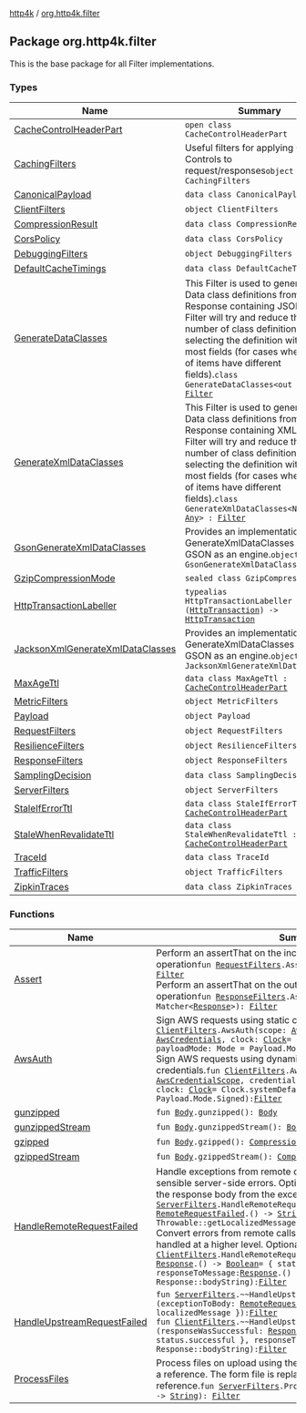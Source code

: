 [http4k](../index.md) / [org.http4k.filter](./index.md)

## Package org.http4k.filter

This is the base package for all Filter implementations.

### Types

| Name | Summary |
|---|---|
| [CacheControlHeaderPart](-cache-control-header-part/index.md) | `open class CacheControlHeaderPart` |
| [CachingFilters](-caching-filters/index.md) | Useful filters for applying Cache-Controls to request/responses`object CachingFilters` |
| [CanonicalPayload](-canonical-payload/index.md) | `data class CanonicalPayload` |
| [ClientFilters](-client-filters/index.md) | `object ClientFilters` |
| [CompressionResult](-compression-result/index.md) | `data class CompressionResult` |
| [CorsPolicy](-cors-policy/index.md) | `data class CorsPolicy` |
| [DebuggingFilters](-debugging-filters/index.md) | `object DebuggingFilters` |
| [DefaultCacheTimings](-default-cache-timings/index.md) | `data class DefaultCacheTimings` |
| [GenerateDataClasses](-generate-data-classes/index.md) | This Filter is used to generate Data class definitions from a Response containing JSON. The Filter will try and reduce the number of class definitions by selecting the definition with the most fields (for cases where lists of items have different fields).`class GenerateDataClasses<out NODE> : `[`Filter`](../org.http4k.core/-filter/index.md) |
| [GenerateXmlDataClasses](-generate-xml-data-classes/index.md) | This Filter is used to generate Data class definitions from a Response containing XML. The Filter will try and reduce the number of class definitions by selecting the definition with the most fields (for cases where lists of items have different fields).`class GenerateXmlDataClasses<NODE : `[`Any`](https://kotlinlang.org/api/latest/jvm/stdlib/kotlin/-any/index.html)`> : `[`Filter`](../org.http4k.core/-filter/index.md) |
| [GsonGenerateXmlDataClasses](-gson-generate-xml-data-classes/index.md) | Provides an implementation of GenerateXmlDataClasses using GSON as an engine.`object GsonGenerateXmlDataClasses` |
| [GzipCompressionMode](-gzip-compression-mode/index.md) | `sealed class GzipCompressionMode` |
| [HttpTransactionLabeller](-http-transaction-labeller.md) | `typealias HttpTransactionLabeller = (`[`HttpTransaction`](../org.http4k.core/-http-transaction/index.md)`) -> `[`HttpTransaction`](../org.http4k.core/-http-transaction/index.md) |
| [JacksonXmlGenerateXmlDataClasses](-jackson-xml-generate-xml-data-classes/index.md) | Provides an implementation of GenerateXmlDataClasses using GSON as an engine.`object JacksonXmlGenerateXmlDataClasses` |
| [MaxAgeTtl](-max-age-ttl/index.md) | `data class MaxAgeTtl : `[`CacheControlHeaderPart`](-cache-control-header-part/index.md) |
| [MetricFilters](-metric-filters/index.md) | `object MetricFilters` |
| [Payload](-payload/index.md) | `object Payload` |
| [RequestFilters](-request-filters/index.md) | `object RequestFilters` |
| [ResilienceFilters](-resilience-filters/index.md) | `object ResilienceFilters` |
| [ResponseFilters](-response-filters/index.md) | `object ResponseFilters` |
| [SamplingDecision](-sampling-decision/index.md) | `data class SamplingDecision` |
| [ServerFilters](-server-filters/index.md) | `object ServerFilters` |
| [StaleIfErrorTtl](-stale-if-error-ttl/index.md) | `data class StaleIfErrorTtl : `[`CacheControlHeaderPart`](-cache-control-header-part/index.md) |
| [StaleWhenRevalidateTtl](-stale-when-revalidate-ttl/index.md) | `data class StaleWhenRevalidateTtl : `[`CacheControlHeaderPart`](-cache-control-header-part/index.md) |
| [TraceId](-trace-id/index.md) | `data class TraceId` |
| [TrafficFilters](-traffic-filters/index.md) | `object TrafficFilters` |
| [ZipkinTraces](-zipkin-traces/index.md) | `data class ZipkinTraces` |

### Functions

| Name | Summary |
|---|---|
| [Assert](-assert.md) | Perform an assertThat on the incoming Request as a Filter operation`fun `[`RequestFilters`](-request-filters/index.md)`.Assert(matcher: Matcher<`[`Request`](../org.http4k.core/-request/index.md)`>): `[`Filter`](../org.http4k.core/-filter/index.md)<br>Perform an assertThat on the outgoing Response as a Filter operation`fun `[`ResponseFilters`](-response-filters/index.md)`.Assert(matcher: Matcher<`[`Response`](../org.http4k.core/-response/index.md)`>): `[`Filter`](../org.http4k.core/-filter/index.md) |
| [AwsAuth](-aws-auth.md) | Sign AWS requests using static credentials.`fun `[`ClientFilters`](-client-filters/index.md)`.AwsAuth(scope: `[`AwsCredentialScope`](../org.http4k.aws/-aws-credential-scope/index.md)`, credentials: `[`AwsCredentials`](../org.http4k.aws/-aws-credentials/index.md)`, clock: `[`Clock`](https://docs.oracle.com/javase/9/docs/api/java/time/Clock.html)` = Clock.systemDefaultZone(), payloadMode: Mode = Payload.Mode.Signed): `[`Filter`](../org.http4k.core/-filter/index.md)<br>Sign AWS requests using dynamically provided (expiring) credentials.`fun `[`ClientFilters`](-client-filters/index.md)`.AwsAuth(scope: `[`AwsCredentialScope`](../org.http4k.aws/-aws-credential-scope/index.md)`, credentialsProvider: () -> `[`AwsCredentials`](../org.http4k.aws/-aws-credentials/index.md)`, clock: `[`Clock`](https://docs.oracle.com/javase/9/docs/api/java/time/Clock.html)` = Clock.systemDefaultZone(), payloadMode: Mode = Payload.Mode.Signed): `[`Filter`](../org.http4k.core/-filter/index.md) |
| [gunzipped](gunzipped.md) | `fun `[`Body`](../org.http4k.core/-body/index.md)`.gunzipped(): `[`Body`](../org.http4k.core/-body/index.md) |
| [gunzippedStream](gunzipped-stream.md) | `fun `[`Body`](../org.http4k.core/-body/index.md)`.gunzippedStream(): `[`Body`](../org.http4k.core/-body/index.md) |
| [gzipped](gzipped.md) | `fun `[`Body`](../org.http4k.core/-body/index.md)`.gzipped(): `[`CompressionResult`](-compression-result/index.md) |
| [gzippedStream](gzipped-stream.md) | `fun `[`Body`](../org.http4k.core/-body/index.md)`.gzippedStream(): `[`CompressionResult`](-compression-result/index.md) |
| [HandleRemoteRequestFailed](-handle-remote-request-failed.md) | Handle exceptions from remote calls and convert them into sensible server-side errors. Optionally pass in a function to format the response body from the exception.`fun `[`ServerFilters`](-server-filters/index.md)`.HandleRemoteRequestFailed(exceptionToBody: `[`RemoteRequestFailed`](../org.http4k.cloudnative/-remote-request-failed/index.md)`.() -> `[`String`](https://kotlinlang.org/api/latest/jvm/stdlib/kotlin/-string/index.html)` = Throwable::getLocalizedMessage): `[`Filter`](../org.http4k.core/-filter/index.md)<br>Convert errors from remote calls into exceptions which can be handled at a higher level. Optionally pass in:`fun `[`ClientFilters`](-client-filters/index.md)`.HandleRemoteRequestFailed(responseWasSuccessful: `[`Response`](../org.http4k.core/-response/index.md)`.() -> `[`Boolean`](https://kotlinlang.org/api/latest/jvm/stdlib/kotlin/-boolean/index.html)` = { status.successful }, responseToMessage: `[`Response`](../org.http4k.core/-response/index.md)`.() -> `[`String`](https://kotlinlang.org/api/latest/jvm/stdlib/kotlin/-string/index.html)` = Response::bodyString): `[`Filter`](../org.http4k.core/-filter/index.md) |
| [HandleUpstreamRequestFailed](-handle-upstream-request-failed.md) | `fun `[`ServerFilters`](-server-filters/index.md)`.~~HandleUpstreamRequestFailed~~(exceptionToBody: `[`RemoteRequestFailed`](../org.http4k.cloudnative/-remote-request-failed/index.md)`.() -> `[`String`](https://kotlinlang.org/api/latest/jvm/stdlib/kotlin/-string/index.html)` = { localizedMessage }): `[`Filter`](../org.http4k.core/-filter/index.md)<br>`fun `[`ClientFilters`](-client-filters/index.md)`.~~HandleUpstreamRequestFailed~~(responseWasSuccessful: `[`Response`](../org.http4k.core/-response/index.md)`.() -> `[`Boolean`](https://kotlinlang.org/api/latest/jvm/stdlib/kotlin/-boolean/index.html)` = { status.successful }, responseToMessage: `[`Response`](../org.http4k.core/-response/index.md)`.() -> `[`String`](https://kotlinlang.org/api/latest/jvm/stdlib/kotlin/-string/index.html)` = Response::bodyString): `[`Filter`](../org.http4k.core/-filter/index.md) |
| [ProcessFiles](-process-files.md) | Process files on upload using the passed consumer, which returns a reference. The form file is replaced in the form with this reference.`fun `[`ServerFilters`](-server-filters/index.md)`.ProcessFiles(fileConsumer: (File) -> `[`String`](https://kotlinlang.org/api/latest/jvm/stdlib/kotlin/-string/index.html)`): `[`Filter`](../org.http4k.core/-filter/index.md) |
